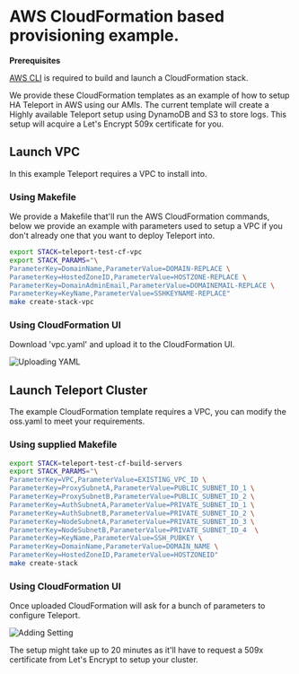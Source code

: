 # AWS CloudFormation based provisioning example.

**Prerequisites** 

[AWS CLI](https://aws.amazon.com/cli/) is required to build and launch a CloudFormation stack.

We provide these CloudFormation templates as an example of how to setup HA Teleport in
AWS using our AMIs. The current template will create a Highly available Teleport setup
using DynamoDB and S3 to store logs. This setup will acquire a Let's Encrypt 509x certificate
for you. 

## Launch VPC
In this example Teleport requires a VPC to install into.

### Using Makefile
We provide a Makefile that'll run the AWS CloudFormation commands, below we provide
an example with parameters used to setup a VPC if you don't already one that you 
want to deploy Teleport into. 

```bash
export STACK=teleport-test-cf-vpc
export STACK_PARAMS="\
ParameterKey=DomainName,ParameterValue=DOMAIN-REPLACE \
ParameterKey=HostedZoneID,ParameterValue=HOSTZONE-REPLACE \
ParameterKey=DomainAdminEmail,ParameterValue=DOMAINEMAIL-REPLACE \
ParameterKey=KeyName,ParameterValue=SSHKEYNAME-REPLACE"
make create-stack-vpc
```

### Using CloudFormation UI
Download 'vpc.yaml' and upload it to the CloudFormation UI. 

![Uploading YAML](/img/aws-cf-oss-teleport-img.png)

## Launch Teleport Cluster
The example CloudFormation template requires a VPC, you can modify the oss.yaml to
meet your requirements. 

### Using supplied Makefile

```bash
export STACK=teleport-test-cf-build-servers
export STACK_PARAMS="\
ParameterKey=VPC,ParameterValue=EXISTING_VPC_ID \
ParameterKey=ProxySubnetA,ParameterValue=PUBLIC_SUBNET_ID_1 \
ParameterKey=ProxySubnetB,ParameterValue=PUBLIC_SUBNET_ID_2 \
ParameterKey=AuthSubnetA,ParameterValue=PRIVATE_SUBNET_ID_1 \
ParameterKey=AuthSubnetB,ParameterValue=PRIVATE_SUBNET_ID_2 \
ParameterKey=NodeSubnetA,ParameterValue=PRIVATE_SUBNET_ID_3 \
ParameterKey=NodeSubnetB,ParameterValue=PRIVATE_SUBNET_ID_4  \
ParameterKey=KeyName,ParameterValue=SSH_PUBKEY \
ParameterKey=DomainName,ParameterValue=DOMAIN_NAME \
ParameterKey=HostedZoneID,ParameterValue=HOSTZONEID" 
make create-stack 
```
### Using CloudFormation UI
Once uploaded CloudFormation will ask for a bunch of parameters to configure Teleport.

![Adding Setting](/img/aws-cf-oss-teleport.png)

The setup might take up to 20 minutes as it'll have to request a 509x certificate
from Let's Encrypt to setup your cluster. 